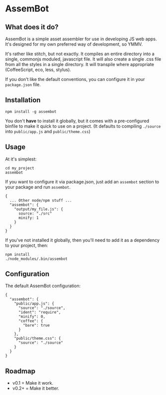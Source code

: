 # AssemBot

## What does it do?

AssemBot is a simple asset assembler for use in developing JS web apps. It's designed for my own preferred way of development, so YMMV.

It's rather like stitch, but not exactly. It compiles an entire directory into a single, commonjs moduled, javascript file. It will also create a single .css file from all the styles in a single directory. It will transpile where appropriate (CoffeeScript, eco, less, stylus).

If you don't like the default conventions, you can configure it in your `package.json` file.

## Installation

    npm install -g assembot

You don't **have** to install it globally, but it comes with a pre-configured binfile to make it quick to use on a project. (It defaults to compiling `./source` into `public/app.js` and `public/theme.css`)

## Usage

At it's simplest:

    cd my_project
    assembot

If you want to configure it via package.json, just add an `assembot` section to your package and run `assembot`.

    {
      ... Other node/npm stuff ...
      "assembot": {
        "output/my_file.js": {
          source: "./src"
          minify: 1
        }
      }
    }

If you've not installed it globally, then you'll need to add it as a dependency to your project, then:

    npm install
    ./node_modules/.bin/assembot


## Configuration

The default AssemBot configuration:

    {
      "assembot": {
        "public/app.js": {
          "source": "./source",
          "ident": "require",
          "minify": 0,
          "coffee": {
            "bare": true
          }
        },
        "public/theme.css": {
          "source": "./source"
        }
      }
    }


## Roadmap

- v0.1 = Make it work.
- v0.2+ = Make it better.